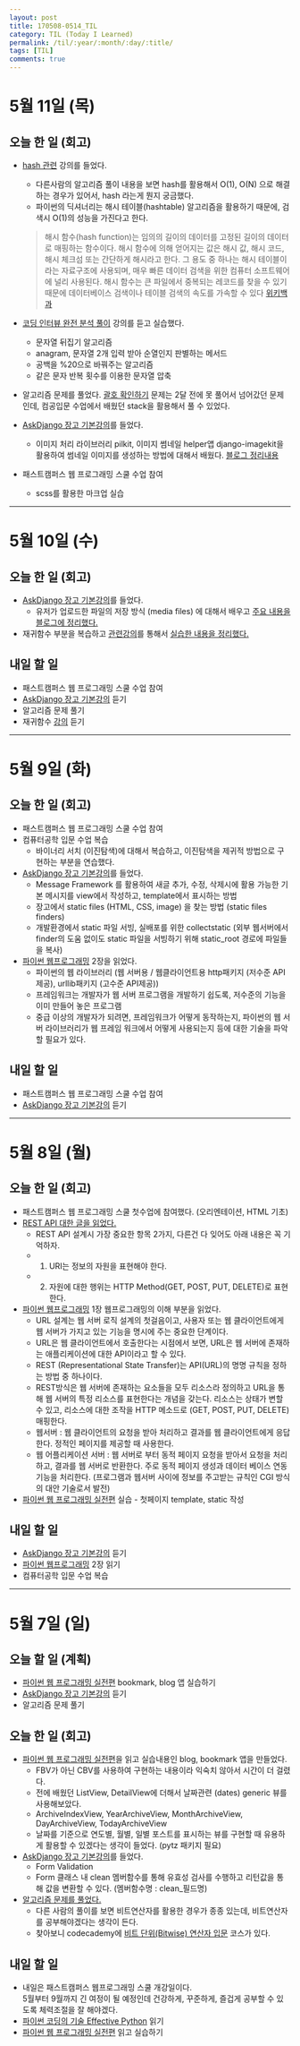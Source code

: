 ```yaml
---
layout: post
title: 170508-0514_TIL
category: TIL (Today I Learned)
permalink: /til/:year/:month/:day/:title/
tags: [TIL]
comments: true
---
```

# 5월 11일 (목)

## 오늘 한 일 (회고)
- [hash 관련](https://www.youtube.com/watch?v=NVSGxL6nqJc) 강의를 들었다.
  - 다른사람의 알고리즘 풀이 내용을 보면 hash를 활용해서 O(1), O(N) 으로 해결하는 경우가 있어서, hash 라는게 뭔지 궁금했다.
  - 파이썬의 딕셔너리는 해시 테이블(hashtable) 알고리즘을 활용하기 때문에, 검색시 O(1)의 성능을 가진다고 한다.
  > 해시 함수(hash function)는 임의의 길이의 데이터를 고정된 길이의 데이터로 매핑하는 함수이다. 해시 함수에 의해 얻어지는 값은 해시 값, 해시 코드, 해시 체크섬 또는 간단하게 해시라고 한다. 그 용도 중 하나는 해시 테이블이라는 자료구조에 사용되며, 매우 빠른 데이터 검색을 위한 컴퓨터 소프트웨어에 널리 사용된다. 해시 함수는 큰 파일에서 중복되는 레코드를 찾을 수 있기 때문에 데이터베이스 검색이나 테이블 검색의 속도를 가속할 수 있다 [위키백과](https://ko.wikipedia.org/wiki/%ED%95%B4%EC%8B%9C_%ED%95%A8%EC%88%98)

- [코딩 인터뷰 완전 분석 풀이](https://www.inflearn.com/course/%EC%BD%94%EB%94%A9-%EC%9D%B8%ED%84%B0%EB%B7%B0-%EC%99%84%EC%A0%84-%EB%B6%84%EC%84%9D-%ED%92%80%EC%9D%B4-%ED%8C%8C%EC%9D%B4%EC%8D%AC/) 강의를 듣고 실습했다.
	- 문자열 뒤집기 알고리즘
	- anagram, 문자열 2개 입력 받아 순열인지 판별하는 메서드
	- 공백을 %20으로 바꿔주는 알고리즘
	- 같은 문자 반복 횟수를 이용한 문자열 압축
- 알고리즘 문제를 풀었다. [괄호 확인하기](https://wayhome25.github.io/algorithm/2017/05/11/is-pair/) 문제는 2달 전에 못 풀어서 넘어갔던 문제인데, 컴공입문 수업에서 배웠던 stack을 활용해서 풀 수 있었다.
- [AskDjango 장고 기본강의](https://nomade.kr/vod/django/)를 들었다.
	- 이미지 처리 라이브러리 pilkit, 이미지 썸네일 helper앱 django-imagekit을 활용하여 썸네일 이미지를 생성하는 방법에 대해서 배웠다. [블로그 정리내용](https://wayhome25.github.io//django/2017/05/11/image-thumbnail/)
- 패스트캠퍼스 웹 프로그래밍 스쿨 수업 참여
	- scss를 활용한 마크업 실습

---

# 5월 10일 (수)

## 오늘 한 일 (회고)
- [AskDjango 장고 기본강의](https://nomade.kr/vod/django/)를 들었다.
	- 유저가 업로드한 파일의 저장 방식 (media files) 에 대해서 배우고 [주요 내용을 블로그에 정리했다.](https://wayhome25.github.io/django/2017/05/10/media-file/)
- 재귀함수 부분을 복습하고 [관련강의](https://www.inflearn.com/course/%EC%95%8C%EA%B3%A0%EB%A6%AC%EC%A6%98-%EA%B0%95%EC%A2%8C/)를 통해서 [실습한 내용을 정리했다.](https://wayhome25.github.io/cs/2017/04/15/cs-16-1-recursion/)
<!-- - [알고리즘 문제](https://codility.com/demo/results/trainingD2YE5N-7Y4/)를 풀려고 1시간 동안 시도 했지만 자꾸 일부 테스트에서 시간초과가 되었다. 결국 다른 사람 답안을 찾아보았는데, 비둘기집 원리 (pigeonhole principle) 를 응용해야 쉽게 풀 수 있는 문제였다.  -->


## 내일 할 일
- 패스트캠퍼스 웹 프로그래밍 스쿨 수업 참여
- [AskDjango 장고 기본강의](https://nomade.kr/vod/django/) 듣기
- 알고리즘 문제 풀기
- 재귀함수 [강의]((https://www.inflearn.com/course/%EC%95%8C%EA%B3%A0%EB%A6%AC%EC%A6%98-%EA%B0%95%EC%A2%8C/)) 듣기  

---

# 5월 9일 (화)

## 오늘 한 일 (회고)
- 패스트캠퍼스 웹 프로그래밍 스쿨 수업 참여
- 컴퓨터공학 입문 수업 복습
	- 바이너리 서치 (이진탐색)에 대해서 복습하고, 이진탐색을 제귀적 방법으로 구현하는 부분을 연습했다.
- [AskDjango 장고 기본강의](https://nomade.kr/vod/django/)를 들었다.
	- Message Framework 를 활용하여 새글 추가, 수정, 삭제시에 활용 가능한 기본 메시지를 view에서 작성하고, template에서 표시하는 방법
	- 장고에서 static files (HTML, CSS, image) 을 찾는 방법 (static files finders)
	- 개발환경에서 static 파일 서빙, 실배포를 위한 collectstatic (외부 웹서버에서 finder의 도움 없이도 static 파일을 서빙하기 위해 static_root 경로에 파일들을 복사)
- [파이썬 웹프로그래밍](http://www.yes24.com/24/goods/17295239?scode=032&OzSrank=1) 2장을 읽었다.
	- 파이썬의 웹 라이브러리 (웹 서버용 / 웹클라이언트용 http패키지 (저수준 API제공), urllib패키지 (고수준 API제공))
	- 프레임워크는 개발자가 웹 서버 프로그램을 개발하기 쉽도록, 저수준의 기능을 이미 만들어 놓은 프로그램
	- 중급 이상의 개발자가 되려면, 프레임워크가 어떻게 동작하는지, 파이썬의 웹 서버 라이브러리가 웹 프레임 워크에서 어떻게 사용되는지 등에 대한 기술을 파악할 필요가 있다.

## 내일 할 일
- 패스트캠퍼스 웹 프로그래밍 스쿨 수업 참여
- [AskDjango 장고 기본강의](https://nomade.kr/vod/django/) 듣기


---
# 5월 8일 (월)

## 오늘 한 일 (회고)
- 패스트캠퍼스 웹 프로그래밍 스쿨 첫수업에 참여했다. (오리엔테이션, HTML 기초)
- [REST API 대한 글을 읽었다.](http://meetup.toast.com/posts/92)
	- REST API 설계시 가장 중요한 항목 2가지, 다른건 다 잊어도 아래 내용은 꼭 기억하자.
	- 1) URI는 정보의 자원을 표현해야 한다.
	- 2) 자원에 대한 행위는 HTTP Method(GET, POST, PUT, DELETE)로 표현한다.
- [파이썬 웹프로그래밍](http://www.yes24.com/24/goods/17295239?scode=032&OzSrank=1) 1장 웹프로그래밍의 이해 부분을 읽었다.
	- URL 설계는 웹 서버 로직 설계의 첫걸음이고, 사용자 또는 웹 클라이언트에게 웹 서버가 가지고 있는 기능을 명시에 주는 중요한 단계이다.
	- URL은 웹 클라이언트에서 호출한다는 시점에서 보면, URL은 웹 서버에 존재하는 애플리케이션에 대한 API이라고 할 수 있다.
	- REST (Representational State Transfer)는 API(URL)의 명명 규칙을 정하는 방법 중 하나이다.
	- REST방식은 웹 서버에 존재하는 요소들을 모두 리소스라 정의하고 URL을 통해 웹 서버의 특정 리소스를 표현한다는 개념을 갖는다.
	  리소스는 상태가 변할 수 있고, 리소스에 대한 조작을 HTTP 메소드로 (GET, POST, PUT, DELETE) 매핑한다.
	- 웹서버 : 웹 클라이언트의 요청을 받아 처리하고 결과를 웹 클라이언트에게 응답한다. 정적인 페이지를 제공할 때 사용한다.
	- 웹 어플리케이션 서버 : 웹 서버로 부터 동적 페이지 요청을 받아서 요청을 처리하고, 결과를 웹 서버로 반환한다. 주로 동적 페이지 생성과 데이터 베이스 연동 기능을 처리한다. (프로그램과 웹서버 사이에 정보를 주고받는 규칙인 CGI 방식의 대안 기술로서 발전)
- [파이썬 웹 프로그래밍 실전편](http://www.aladin.co.kr/shop/wproduct.aspx?ItemId=86938449) 실습 - 첫페이지 template, static 작성

## 내일 할 일
- [AskDjango 장고 기본강의](https://nomade.kr/vod/django/) 듣기
- [파이썬 웹프로그래밍](http://www.yes24.com/24/goods/17295239?scode=032&OzSrank=1) 2장 읽기
- 컴퓨터공학 입문 수업 복습
---

# 5월 7일 (일)

## 오늘 할 일 (계획)
- [파이썬 웹 프로그래밍 실전편](http://www.aladin.co.kr/shop/wproduct.aspx?ItemId=86938449) bookmark, blog 앱 실습하기
- [AskDjango 장고 기본강의](https://nomade.kr/vod/django/) 듣기
- 알고리즘 문제 풀기

## 오늘 한 일 (회고)
- [파이썬 웹 프로그래밍 실전편](http://www.aladin.co.kr/shop/wproduct.aspx?ItemId=86938449)을 읽고 실습내용인 blog, bookmark 앱을 만들었다.
	- FBV가 아닌 CBV를 사용하여 구현하는 내용이라 익숙치 않아서 시간이 더 걸렸다.
	- 전에 배웠던 ListView, DetailView에 더해서 날짜관련 (dates) generic 뷰를 사용해보았다.
	- ArchiveIndexView, YearArchiveView, MonthArchiveView, DayArchiveView, TodayArchiveView
	- 날짜를 기준으로 연도별, 월별, 일별 포스트를 표시하는 뷰를 구현할 때 유용하게 활용할 수 있겠다는 생각이 들었다. (pytz 패키지 필요)
- [AskDjango 장고 기본강의](https://nomade.kr/vod/django/)를 들었다.
	- Form Validation
	- Form 클래스 내 clean 멤버함수를 통해 유효성 검사를 수행하고 리턴값을 통해 값을 변환할 수 있다. (멤버함수명 : clean_필드명)
- [알고리즘 문제를 풀었다.](https://wayhome25.github.io/algorithm/2017/05/07/permcheck/)
	- 다른 사람의 풀이를 보면 비트연산자를 활용한 경우가 종종 있는데, 비트연산자를 공부해야겠다는 생각이 든다.
	- 찾아보니 codecademy에 [비트 단위(Bitwise) 연산자 입문](https://www.codecademy.com/courses/python-intermediate-ko-0tdxd/0/1) 코스가 있다.

## 내일 할 일
- 내일은 패스트캠퍼스 웹프로그래밍 스쿨 개강일이다.   
  5월부터 9월까지 긴 여정이 될 예정인데 건강하게, 꾸준하게, 즐겁게 공부할 수 있도록 체력조절을 잘 해야겠다.
- [파이썬 코딩의 기술 Effective Python](http://www.gilbut.co.kr/book/bookView.aspx?bookcode=BN001430) 읽기
- [파이썬 웹 프로그래밍 실전편](http://www.aladin.co.kr/shop/wproduct.aspx?ItemId=86938449) 읽고 실습하기

